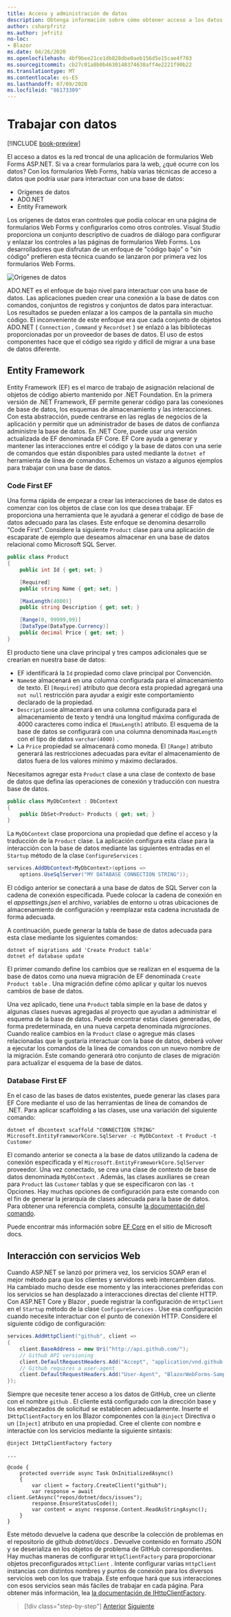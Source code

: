 ```yaml
---
title: Acceso y administración de datos
description: Obtenga información sobre cómo obtener acceso a los datos y controlarlos en formularios Web Forms de ASP.NET y Blazor .
author: csharpfritz
ms.author: jefritz
no-loc:
- Blazor
ms.date: 04/26/2020
ms.openlocfilehash: 4bf9bee21ce1db828dbe0aeb156d5e15cae4f703
ms.sourcegitcommit: cb27c01a8b0b4630148374638aff4e2221f90b22
ms.translationtype: MT
ms.contentlocale: es-ES
ms.lasthandoff: 07/09/2020
ms.locfileid: "86173309"
---
```

# <a name="work-with-data"></a>Trabajar con datos

[!INCLUDE [book-preview](../../../includes/book-preview.md)]

El acceso a datos es la red troncal de una aplicación de formularios Web Forms ASP.NET. Si va a crear formularios para la web, ¿qué ocurre con los datos? Con los formularios Web Forms, había varias técnicas de acceso a datos que podría usar para interactuar con una base de datos:

- Orígenes de datos
- ADO.NET
- Entity Framework

Los orígenes de datos eran controles que podía colocar en una página de formularios Web Forms y configurarlos como otros controles. Visual Studio proporciona un conjunto descriptivo de cuadros de diálogo para configurar y enlazar los controles a las páginas de formularios Web Forms. Los desarrolladores que disfrutan de un enfoque de "código bajo" o "sin código" prefieren esta técnica cuando se lanzaron por primera vez los formularios Web Forms.

![Orígenes de datos](media/data/datasources.png)

ADO.NET es el enfoque de bajo nivel para interactuar con una base de datos. Las aplicaciones pueden crear una conexión a la base de datos con comandos, conjuntos de registros y conjuntos de datos para interactuar. Los resultados se pueden enlazar a los campos de la pantalla sin mucho código. El inconveniente de este enfoque era que cada conjunto de objetos ADO.NET ( `Connection` , `Command` y `Recordset` ) se enlazó a las bibliotecas proporcionadas por un proveedor de bases de datos. El uso de estos componentes hace que el código sea rígido y difícil de migrar a una base de datos diferente.

## <a name="entity-framework"></a>Entity Framework

Entity Framework (EF) es el marco de trabajo de asignación relacional de objetos de código abierto mantenido por .NET Foundation. En la primera versión de .NET Framework, EF permite generar código para las conexiones de base de datos, los esquemas de almacenamiento y las interacciones. Con esta abstracción, puede centrarse en las reglas de negocios de la aplicación y permitir que un administrador de bases de datos de confianza administre la base de datos. En .NET Core, puede usar una versión actualizada de EF denominada EF Core. EF Core ayuda a generar y mantener las interacciones entre el código y la base de datos con una serie de comandos que están disponibles para usted mediante la `dotnet ef` herramienta de línea de comandos. Echemos un vistazo a algunos ejemplos para trabajar con una base de datos.

### <a name="ef-code-first"></a>Code First EF

Una forma rápida de empezar a crear las interacciones de base de datos es comenzar con los objetos de clase con los que desea trabajar. EF proporciona una herramienta que le ayudará a generar el código de base de datos adecuado para las clases. Este enfoque se denomina desarrollo "Code First". Considere la siguiente `Product` clase para una aplicación de escaparate de ejemplo que deseamos almacenar en una base de datos relacional como Microsoft SQL Server.

```csharp
public class Product
{
    public int Id { get; set; }

    [Required]
    public string Name { get; set; }

    [MaxLength(4000)]
    public string Description { get; set; }

    [Range(0, 99999,99)]
    [DataType(DataType.Currency)]
    public decimal Price { get; set; }
}
```

El producto tiene una clave principal y tres campos adicionales que se crearían en nuestra base de datos:  

- EF identificará la `Id` propiedad como clave principal por Convención.
- `Name`se almacenará en una columna configurada para el almacenamiento de texto. El `[Required]` atributo que decora esta propiedad agregará una `not null` restricción para ayudar a exigir este comportamiento declarado de la propiedad.
- `Description`se almacenará en una columna configurada para el almacenamiento de texto y tendrá una longitud máxima configurada de 4000 caracteres como indica el `[MaxLength]` atributo. El esquema de la base de datos se configurará con una columna denominada `MaxLength` con el tipo de datos `varchar(4000)` .
- La `Price` propiedad se almacenará como moneda. El `[Range]` atributo generará las restricciones adecuadas para evitar el almacenamiento de datos fuera de los valores mínimo y máximo declarados.

Necesitamos agregar esta `Product` clase a una clase de contexto de base de datos que defina las operaciones de conexión y traducción con nuestra base de datos.

```csharp
public class MyDbContext : DbContext
{
    public DbSet<Product> Products { get; set; }
}
```

La `MyDbContext` clase proporciona una propiedad que define el acceso y la traducción de la `Product` clase.  La aplicación configura esta clase para la interacción con la base de datos mediante las siguientes entradas en el `Startup` método de la clase `ConfigureServices` :

```csharp
services.AddDbContext<MyDbContext>(options =>
    options.UseSqlServer("MY DATABASE CONNECTION STRING"));
```

El código anterior se conectará a una base de datos de SQL Server con la cadena de conexión especificada. Puede colocar la cadena de conexión en el *appsettings.jsen* el archivo, variables de entorno u otras ubicaciones de almacenamiento de configuración y reemplazar esta cadena incrustada de forma adecuada.

A continuación, puede generar la tabla de base de datos adecuada para esta clase mediante los siguientes comandos:

```dotnetcli
dotnet ef migrations add 'Create Product table'
dotnet ef database update
```

El primer comando define los cambios que se realizan en el esquema de la base de datos como una nueva migración de EF denominada `Create Product table` .  Una migración define cómo aplicar y quitar los nuevos cambios de base de datos.

Una vez aplicado, tiene una `Product` tabla simple en la base de datos y algunas clases nuevas agregadas al proyecto que ayudan a administrar el esquema de la base de datos.  Puede encontrar estas clases generadas, de forma predeterminada, en una nueva carpeta denominada *migraciones*.  Cuando realice cambios en la `Product` clase o agregue más clases relacionadas que le gustaría interactuar con la base de datos, deberá volver a ejecutar los comandos de la línea de comandos con un nuevo nombre de la migración.  Este comando generará otro conjunto de clases de migración para actualizar el esquema de la base de datos.

### <a name="ef-database-first"></a>Database First EF

En el caso de las bases de datos existentes, puede generar las clases para EF Core mediante el uso de las herramientas de línea de comandos de .NET. Para aplicar scaffolding a las clases, use una variación del siguiente comando:

```dotnetcli
dotnet ef dbcontext scaffold "CONNECTION STRING" Microsoft.EntityFrameworkCore.SqlServer -c MyDbContext -t Product -t Customer
```

El comando anterior se conecta a la base de datos utilizando la cadena de conexión especificada y el `Microsoft.EntityFrameworkCore.SqlServer` proveedor. Una vez conectado, se crea una clase de contexto de base de datos denominada `MyDbContext` . Además, las clases auxiliares se crean para `Product` las `Customer` tablas y que se especificaron con las `-t` Opciones. Hay muchas opciones de configuración para este comando con el fin de generar la jerarquía de clases adecuada para la base de datos. Para obtener una referencia completa, consulte [la documentación del comando](/ef/core/miscellaneous/cli/dotnet#dotnet-ef-dbcontext-scaffold).

Puede encontrar más información sobre [EF Core](/ef/core/) en el sitio de Microsoft docs.

## <a name="interact-with-web-services"></a>Interacción con servicios Web

Cuando ASP.NET se lanzó por primera vez, los servicios SOAP eran el mejor método para que los clientes y servidores web intercambien datos. Ha cambiado mucho desde ese momento y las interacciones preferidas con los servicios se han desplazado a interacciones directas del cliente HTTP. Con ASP.NET Core y Blazor , puede registrar la configuración de `HttpClient` en el `Startup` método de la clase `ConfigureServices` . Use esa configuración cuando necesite interactuar con el punto de conexión HTTP. Considere el siguiente código de configuración:

```csharp
services.AddHttpClient("github", client =>
{
    client.BaseAddress = new Uri("http://api.github.com/");
    // Github API versioning
    client.DefaultRequestHeaders.Add("Accept", "application/vnd.github.v3+json");
    // Github requires a user-agent
    client.DefaultRequestHeaders.Add("User-Agent", "BlazorWebForms-Sample");
});
```

Siempre que necesite tener acceso a los datos de GitHub, cree un cliente con el nombre `github` . El cliente está configurado con la dirección base y los encabezados de solicitud se establecen adecuadamente. Inserte el `IHttpClientFactory` en los Blazor componentes con la `@inject` Directiva o un `[Inject]` atributo en una propiedad. Cree el cliente con nombre e interactúe con los servicios mediante la siguiente sintaxis:

```razor
@inject IHttpClientFactory factory

...

@code {
    protected override async Task OnInitializedAsync()
    {
        var client = factory.CreateClient("github");
        var response = await client.GetAsync("repos/dotnet/docs/issues");
        response.EnsureStatusCode();
        var content = async response.Content.ReadAsStringAsync();
    }
}
```

Este método devuelve la cadena que describe la colección de problemas en el repositorio de github *dotnet/docs* . Devuelve contenido en formato JSON y se deserializa en los objetos de problema de GitHub correspondientes. Hay muchas maneras de configurar `HttpClientFactory` para proporcionar objetos preconfigurados `HttpClient` . Intente configurar varias `HttpClient` instancias con distintos nombres y puntos de conexión para los diversos servicios web con los que trabaja. Este enfoque hará que sus interacciones con esos servicios sean más fáciles de trabajar en cada página. Para obtener más información, lea [la documentación de IHttpClientFactory](/aspnet/core/fundamentals/http-requests).

>[!div class="step-by-step"]
>[Anterior](forms-validation.md)
>[Siguiente](middleware.md)
